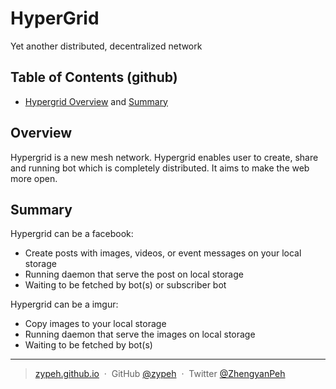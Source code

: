 # HyperGrid

Yet another distributed, decentralized network

## Table of Contents (github)

- [Hypergrid Overview](https://github.com/zypeh/hypergrid/#overview) and [Summary](https://github.com/zypeh/hypergrid/#summary)


## Overview

Hypergrid is a new mesh network. Hypergrid enables user to create, share and running bot which is completely distributed. It aims to make the web more open.

## Summary

Hypergrid can be a facebook:
 - Create posts with images, videos, or event messages on your local storage
 - Running daemon that serve the post on local storage
 - Waiting to be fetched by bot(s) or subscriber bot
 
Hypergrid can be a imgur:
 - Copy images to your local storage
 - Running daemon that serve the images on local storage
 - Waiting to be fetched by bot(s)
 

---

> [zypeh.github.io](https://zypeh.github.io) &nbsp;&middot;&nbsp;
> GitHub [@zypeh](https://github.com/zypeh) &nbsp;&middot;&nbsp;
> Twitter [@ZhengyanPeh](https://twitter.com/ZhengyanPeh)
